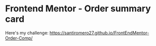 # Frontend Mentor - Order summary card

Here's my challenge: https://santiromero27.github.io/FrontEndMentor-Order-Comp/
